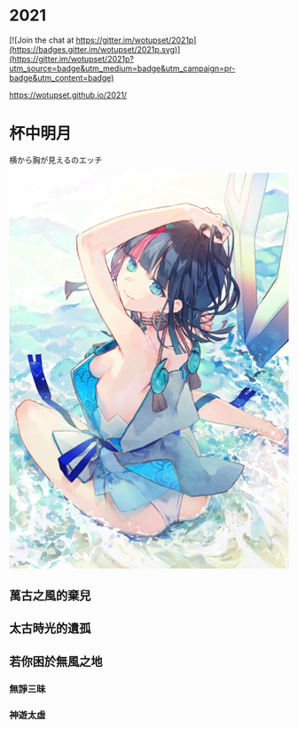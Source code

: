 # 2021

[![Join the chat at https://gitter.im/wotupset/2021p](https://badges.gitter.im/wotupset/2021p.svg)](https://gitter.im/wotupset/2021p?utm_source=badge&utm_medium=badge&utm_campaign=pr-badge&utm_content=badge)

https://wotupset.github.io/2021/
# 杯中明月
横から胸が見えるのエッチ

![宇津見エリセ](./Utsumi_Erice.png)

## 萬古之風的棄兒
## 太古時光的遺孤
## 若你困於無風之地
### 無諍三昧
### 神遊太虛
